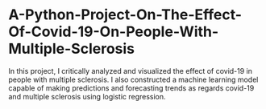 # A-Python-Project-On-The-Effect-Of-Covid-19-On-People-With-Multiple-Sclerosis
In this project, I critically analyzed and visualized the effect of covid-19 in people with multiple sclerosis. I also constructed a machine learning model capable of making predictions and forecasting trends as regards covid-19 and multiple sclerosis using logistic regression.
